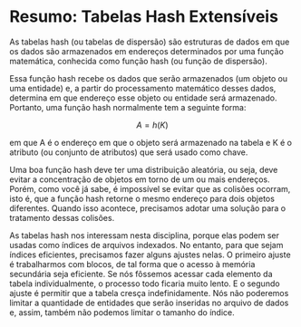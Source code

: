 # Resumo: Tabelas Hash Extensíveis

As tabelas hash (ou tabelas de dispersão) são estruturas de dados em que os dados são armazenados em endereços determinados por uma função matemática, conhecida como função hash (ou função de dispersão).

Essa função hash recebe os dados que serão armazenados (um objeto ou uma entidade) e, a partir do processamento matemático desses dados, determina em que endereço esse objeto ou entidade será armazenado. Portanto, uma função hash normalmente tem a seguinte forma:

$$A = h(K)$$

em que A é o endereço em que o objeto será armazenado na tabela e K é o atributo (ou conjunto de atributos) que será usado como chave.

Uma boa função hash deve ter uma distribuição aleatória, ou seja, deve evitar a concentração de objetos em torno de um ou mais endereços. Porém, como você já sabe, é impossível se evitar que as colisões ocorram, isto é, que a função hash retorne o mesmo endereço para dois objetos diferentes. Quando isso acontece, precisamos adotar uma solução para o tratamento dessas colisões.

As tabelas hash nos interessam nesta disciplina, porque elas podem ser usadas como índices de arquivos indexados. No entanto, para que sejam índices eficientes, precisamos fazer alguns ajustes nelas. O primeiro ajuste é trabalharmos com blocos, de tal forma que o acesso à memória secundária seja eficiente. Se nós fôssemos acessar cada elemento da tabela individualmente, o processo todo ficaria muito lento. E o segundo ajuste é permitir que a tabela cresça indefinidamente. Nós não poderemos limitar a quantidade de entidades que serão inseridas no arquivo de dados e, assim, também não podemos limitar o tamanho do índice.